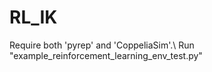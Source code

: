 # RL_IK
 Require both 'pyrep' and 'CoppeliaSim'.\\
 Run "example_reinforcement_learning_env_test.py"
